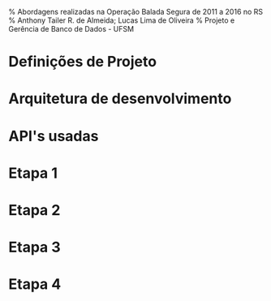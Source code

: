% Abordagens realizadas na Operação Balada Segura de 2011 a 2016 no RS
% Anthony Tailer R. de Almeida; Lucas Lima de Oliveira
% Projeto e Gerência de Banco de Dados - UFSM 

# Definições de Projeto

# Arquitetura de desenvolvimento

# API's usadas 

# Etapa 1

# Etapa 2

# Etapa 3 

# Etapa 4

